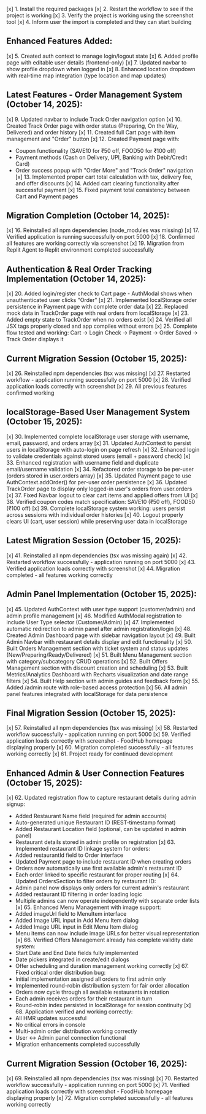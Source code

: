 [x] 1. Install the required packages
[x] 2. Restart the workflow to see if the project is working
[x] 3. Verify the project is working using the screenshot tool
[x] 4. Inform user the import is completed and they can start building

## Enhanced Features Added:
[x] 5. Created auth context to manage login/logout state
[x] 6. Added profile page with editable user details (frontend-only)
[x] 7. Updated navbar to show profile dropdown when logged in
[x] 8. Enhanced location dropdown with real-time map integration (type location and map updates)

## Latest Features - Order Management System (October 14, 2025):
[x] 9. Updated navbar to include Track Order navigation option
[x] 10. Created Track Order page with order status (Preparing, On the Way, Delivered) and order history
[x] 11. Created full Cart page with item management and "Order" button
[x] 12. Created Payment page with:
   - Coupon functionality (SAVE10 for ₹50 off, FOOD50 for ₹100 off)
   - Payment methods (Cash on Delivery, UPI, Banking with Debit/Credit Card)
   - Order success popup with "Order More" and "Track Order" navigation
[x] 13. Implemented proper cart total calculation with tax, delivery fee, and offer discounts
[x] 14. Added cart clearing functionality after successful payment
[x] 15. Fixed payment total consistency between Cart and Payment pages

## Migration Completion (October 14, 2025):
[x] 16. Reinstalled all npm dependencies (node_modules was missing)
[x] 17. Verified application is running successfully on port 5000
[x] 18. Confirmed all features are working correctly via screenshot
[x] 19. Migration from Replit Agent to Replit environment completed successfully

## Authentication & Real Order Tracking Implementation (October 14, 2025):
[x] 20. Added login/register check to Cart page - AuthModal shows when unauthenticated user clicks "Order"
[x] 21. Implemented localStorage order persistence in Payment page with complete order data
[x] 22. Replaced mock data in TrackOrder page with real orders from localStorage
[x] 23. Added empty state to TrackOrder when no orders exist
[x] 24. Verified all JSX tags properly closed and app compiles without errors
[x] 25. Complete flow tested and working: Cart → Login Check → Payment → Order Saved → Track Order displays it

## Current Migration Session (October 15, 2025):
[x] 26. Reinstalled npm dependencies (tsx was missing)
[x] 27. Restarted workflow - application running successfully on port 5000
[x] 28. Verified application loads correctly with screenshot
[x] 29. All previous features confirmed working

## localStorage-Based User Management System (October 15, 2025):
[x] 30. Implemented complete localStorage user storage with username, email, password, and orders array
[x] 31. Updated AuthContext to persist users in localStorage with auto-login on page refresh
[x] 32. Enhanced login to validate credentials against stored users (email + password check)
[x] 33. Enhanced registration with username field and duplicate email/username validation
[x] 34. Refactored order storage to be per-user (orders stored in user.orders array)
[x] 35. Updated Payment page to use AuthContext.addOrder() for per-user order persistence
[x] 36. Updated TrackOrder page to display only logged-in user's orders from user.orders
[x] 37. Fixed Navbar logout to clear cart items and applied offers from UI
[x] 38. Verified coupon codes match specification: SAVE10 (₹50 off), FOOD50 (₹100 off)
[x] 39. Complete localStorage system working: users persist across sessions with individual order histories
[x] 40. Logout properly clears UI (cart, user session) while preserving user data in localStorage

## Latest Migration Session (October 15, 2025):
[x] 41. Reinstalled all npm dependencies (tsx was missing again)
[x] 42. Restarted workflow successfully - application running on port 5000
[x] 43. Verified application loads correctly with screenshot
[x] 44. Migration completed - all features working correctly

## Admin Panel Implementation (October 15, 2025):
[x] 45. Updated AuthContext with user type support (customer/admin) and admin profile management
[x] 46. Modified AuthModal registration to include User Type selector (Customer/Admin)
[x] 47. Implemented automatic redirection to admin panel after admin registration/login
[x] 48. Created Admin Dashboard page with sidebar navigation layout
[x] 49. Built Admin Navbar with restaurant details display and edit functionality
[x] 50. Built Orders Management section with ticket system and status updates (New/Preparing/Ready/Delivered)
[x] 51. Built Menu Management section with category/subcategory CRUD operations
[x] 52. Built Offers Management section with discount creation and scheduling
[x] 53. Built Metrics/Analytics Dashboard with Recharts visualization and date range filters
[x] 54. Built Help section with admin guides and feedback form
[x] 55. Added /admin route with role-based access protection
[x] 56. All admin panel features integrated with localStorage for data persistence

## Final Migration Session (October 15, 2025):
[x] 57. Reinstalled all npm dependencies (tsx was missing)
[x] 58. Restarted workflow successfully - application running on port 5000
[x] 59. Verified application loads correctly with screenshot - FoodHub homepage displaying properly
[x] 60. Migration completed successfully - all features working correctly
[x] 61. Project ready for continued development

## Enhanced Admin & User Connection Features (October 15, 2025):
[x] 62. Updated registration flow to capture restaurant details during admin signup:
   - Added Restaurant Name field (required for admin accounts)
   - Auto-generated unique Restaurant ID (REST-timestamp format)
   - Added Restaurant Location field (optional, can be updated in admin panel)
   - Restaurant details stored in admin profile on registration
[x] 63. Implemented restaurant ID linkage system for orders:
   - Added restaurantId field to Order interface
   - Updated Payment page to include restaurant ID when creating orders
   - Orders now automatically use first available admin's restaurant ID
   - Each order linked to specific restaurant for proper routing
[x] 64. Updated OrdersSection to filter orders by restaurant ID:
   - Admin panel now displays only orders for current admin's restaurant
   - Added restaurant ID filtering in order loading logic
   - Multiple admins can now operate independently with separate order lists
[x] 65. Enhanced Menu Management with image support:
   - Added imageUrl field to MenuItem interface
   - Added Image URL input in Add Menu Item dialog
   - Added Image URL input in Edit Menu Item dialog
   - Menu items can now include image URLs for better visual representation
[x] 66. Verified Offers Management already has complete validity date system:
   - Start Date and End Date fields fully implemented
   - Date pickers integrated in create/edit dialogs
   - Offer scheduling and duration management working correctly
[x] 67. Fixed critical order distribution bug:
   - Initial implementation assigned all orders to first admin only
   - Implemented round-robin distribution system for fair order allocation
   - Orders now cycle through all available restaurants in rotation
   - Each admin receives orders for their restaurant in turn
   - Round-robin index persisted in localStorage for session continuity
[x] 68. Application verified and working correctly:
   - All HMR updates successful
   - No critical errors in console
   - Multi-admin order distribution working correctly
   - User ↔ Admin panel connection functional
   - Migration enhancements completed successfully

## Current Migration Session (October 16, 2025):
[x] 69. Reinstalled all npm dependencies (tsx was missing)
[x] 70. Restarted workflow successfully - application running on port 5000
[x] 71. Verified application loads correctly with screenshot - FoodHub homepage displaying properly
[x] 72. Migration completed successfully - all features working correctly
